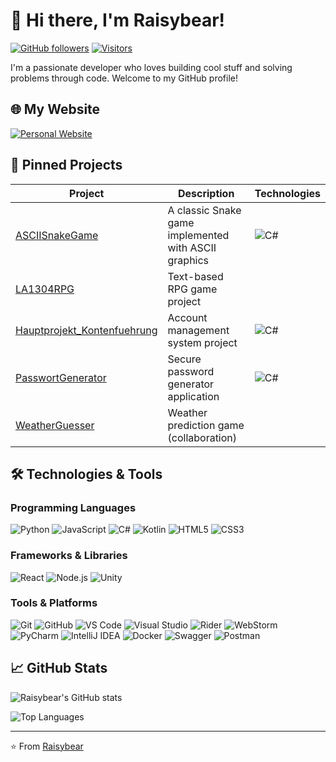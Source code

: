 # 👋 Hi there, I'm Raisybear! 

[![GitHub followers](https://img.shields.io/github/followers/Raisybear?style=social)](https://github.com/Raisybear)
[![Visitors](https://komarev.com/ghpvc/?username=Raisybear&label=Profile%20views&color=0e75b6&style=flat)](https://github.com/Raisybear)

I'm a passionate developer who loves building cool stuff and solving problems through code. Welcome to my GitHub profile!

## 🌐 My Website
[![Personal Website](https://img.shields.io/badge/✨_My_Personal_Website-FF4088?style=for-the-badge&logo=vercel&logoColor=white)](https://eliasspycher.com/)

## 🚀 Pinned Projects

<div align="center">
  
| Project | Description | Technologies |
|---------|-------------|--------------|
| [ASCIISnakeGame](https://github.com/Raisybear/ASCIISnakeGame) | A classic Snake game implemented with ASCII graphics | ![C#](https://img.shields.io/badge/-C%23-239120?style=flat-square&logo=c-sharp&logoColor=white) |
| [LA1304RPG](https://github.com/Raisybear/LA1304RPG) | Text-based RPG game project |  |
| [Hauptprojekt_Kontenfuehrung](https://github.com/Raisybear/Hauptprojekt_Kontenfuehrung) | Account management system project | ![C#](https://img.shields.io/badge/-C%23-239120?style=flat-square&logo=c-sharp&logoColor=white) |
| [PasswortGenerator](https://github.com/Raisybear/PasswortGenerator) | Secure password generator application | ![C#](https://img.shields.io/badge/-C%23-239120?style=flat-square&logo=c-sharp&logoColor=white) |
| [WeatherGuesser](https://github.com/robinsacher/WeatherGuesser_LA_ILA3_0110) | Weather prediction game (collaboration) |  |

</div>

## 🛠️ Technologies & Tools

### Programming Languages
![Python](https://img.shields.io/badge/-Python-3776AB?style=flat-square&logo=python&logoColor=white)
![JavaScript](https://img.shields.io/badge/-JavaScript-F7DF1E?style=flat-square&logo=javascript&logoColor=black)
![C#](https://img.shields.io/badge/-C%23-239120?style=flat-square&logo=c-sharp&logoColor=white)
![Kotlin](https://img.shields.io/badge/-Kotlin-7F52FF?style=flat-square&logo=kotlin&logoColor=white)
![HTML5](https://img.shields.io/badge/-HTML5-E34F26?style=flat-square&logo=html5&logoColor=white)
![CSS3](https://img.shields.io/badge/-CSS3-1572B6?style=flat-square&logo=css3&logoColor=white)

### Frameworks & Libraries
![React](https://img.shields.io/badge/-React-61DAFB?style=flat-square&logo=react&logoColor=black)
![Node.js](https://img.shields.io/badge/-Node.js-339933?style=flat-square&logo=node.js&logoColor=white)
![Unity](https://img.shields.io/badge/-Unity-000000?style=flat-square&logo=unity&logoColor=white)

### Tools & Platforms
![Git](https://img.shields.io/badge/-Git-F05032?style=flat-square&logo=git&logoColor=white)
![GitHub](https://img.shields.io/badge/-GitHub-181717?style=flat-square&logo=github)
![VS Code](https://img.shields.io/badge/-VS%20Code-007ACC?style=flat-square&logo=visual-studio-code&logoColor=white)
![Visual Studio](https://img.shields.io/badge/-Visual%20Studio-5C2D91?style=flat-square&logo=visual-studio&logoColor=white)
![Rider](https://img.shields.io/badge/-Rider-000000?style=flat-square&logo=rider&logoColor=white)
![WebStorm](https://img.shields.io/badge/-WebStorm-000000?style=flat-square&logo=webstorm&logoColor=white)
![PyCharm](https://img.shields.io/badge/-PyCharm-000000?style=flat-square&logo=pycharm&logoColor=white)
![IntelliJ IDEA](https://img.shields.io/badge/-IntelliJ%20IDEA-000000?style=flat-square&logo=intellij-idea&logoColor=white)
![Docker](https://img.shields.io/badge/-Docker-2496ED?style=flat-square&logo=docker&logoColor=white)
![Swagger](https://img.shields.io/badge/-Swagger-85EA2D?style=flat-square&logo=swagger&logoColor=black)
![Postman](https://img.shields.io/badge/-Postman-FF6C37?style=flat-square&logo=postman&logoColor=white)

## 📈 GitHub Stats

![Raisybear's GitHub stats](https://github-readme-stats.vercel.app/api?username=Raisybear&show_icons=true&theme=radical)

![Top Languages](https://github-readme-stats.vercel.app/api/top-langs/?username=Raisybear&layout=compact&theme=radical)

---

⭐️ From [Raisybear](https://github.com/Raisybear)
